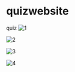 # quizwebsite
quiz 
![1](https://user-images.githubusercontent.com/66838954/112171070-8fd36900-8c19-11eb-8e7d-1e40fb263b34.png)

![2](https://user-images.githubusercontent.com/66838954/112171806-30c22400-8c1a-11eb-8063-f3f0a1404999.png)

![3](https://user-images.githubusercontent.com/66838954/112172074-65ce7680-8c1a-11eb-8514-9547ccc9c5b8.png)

![4](https://user-images.githubusercontent.com/66838954/112172403-b34ae380-8c1a-11eb-8533-8e5e023ceb5e.png)
